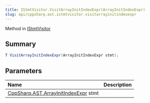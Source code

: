 ```yaml
---
title: IStmtVisitor.VisitArrayInitIndexExpr(ArrayInitIndexExpr)
slug: api/cppsharp.ast.istmtvisitor.visitarrayinitindexexpr
---
```

Method in [IStmtVisitor](/api/cppsharp/ast/istmtvisitor)

## Summary



```csharp
T VisitArrayInitIndexExpr(ArrayInitIndexExpr stmt);
```

## Parameters

|Name|Description|
|:---|:---|
|[CppSharp.AST.ArrayInitIndexExpr](/api/cppsharp/ast/arrayinitindexexpr) stmt||

